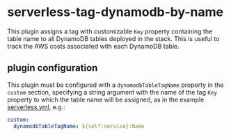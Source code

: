 # serverless-tag-dynamodb-by-name

This plugin assigns a tag with customizable `Key` property containing the table name to all DynamoDB
tables deployed in the stack. This is useful to track the AWS costs associated with each DynamoDB
table.

## plugin configuration

This plugin must be configured with a `dynamodbTableTagName` property in the `custom` section,
specifying a string argument with the name of the tag `Key` property to which the table name
will be assigned,
as in the example [serverless.yml](./examples/serverless.yml), e.g.:

```yml
custom:
  dynamodbTableTagName: ${self:service}:Name

```
